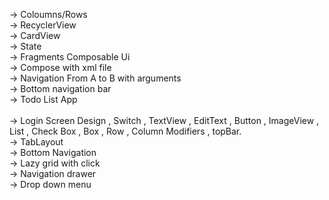 -> Coloumns/Rows<br/>
-> RecyclerView<br/>
-> CardView<br/>
-> State<br/>
-> Fragments Composable Ui<br/>
-> Compose with xml file<br/>
-> Navigation From A to B with arguments<br/>
-> Bottom navigation bar<br/>
-> Todo List App<br/>  
-> Login Screen Design , Switch , TextView , EditText , Button , ImageView , List , Check Box , Box , Row , Column Modifiers , topBar.<br/>
-> TabLayout<br/>
-> Bottom Navigation<br/>
-> Lazy grid with click<br/>
-> Navigation drawer<br/>
-> Drop down menu
